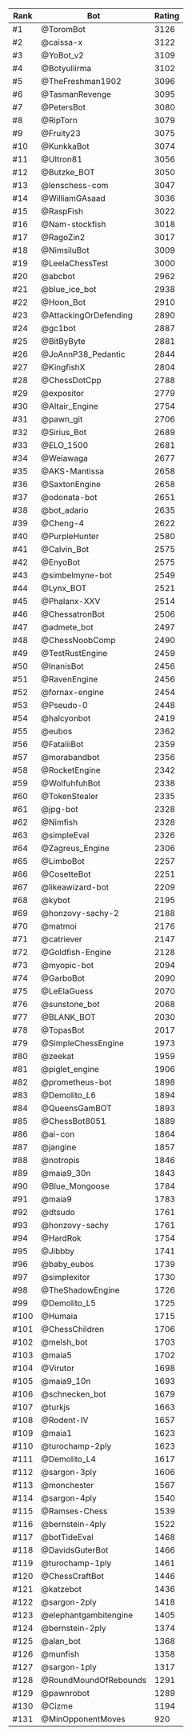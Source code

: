 Rank|Bot|Rating
---|---|---
#1|@ToromBot|3126
#2|@caissa-x|3122
#3|@YoBot_v2|3109
#4|@Botyuliirma|3102
#5|@TheFreshman1902|3096
#6|@TasmanRevenge|3095
#7|@PetersBot|3080
#8|@RipTorn|3079
#9|@Fruity23|3075
#10|@KunkkaBot|3074
#11|@Ultron81|3056
#12|@Butzke_BOT|3050
#13|@lenschess-com|3047
#14|@WilliamGAsaad|3036
#15|@RaspFish|3022
#16|@Nam-stockfish|3018
#17|@RagoZin2|3017
#18|@NimsiluBot|3009
#19|@LeelaChessTest|3000
#20|@abcbot|2962
#21|@blue_ice_bot|2938
#22|@Hoon_Bot|2910
#23|@AttackingOrDefending|2890
#24|@gc1bot|2887
#25|@BitByByte|2881
#26|@JoAnnP38_Pedantic|2844
#27|@KingfishX|2804
#28|@ChessDotCpp|2788
#29|@expositor|2779
#30|@Altair_Engine|2754
#31|@pawn_git|2706
#32|@Sirius_Bot|2689
#33|@ELO_1500|2681
#34|@Weiawaga|2677
#35|@AKS-Mantissa|2658
#36|@SaxtonEngine|2658
#37|@odonata-bot|2651
#38|@bot_adario|2635
#39|@Cheng-4|2622
#40|@PurpleHunter|2580
#41|@Calvin_Bot|2575
#42|@EnyoBot|2575
#43|@simbelmyne-bot|2549
#44|@Lynx_BOT|2521
#45|@Phalanx-XXV|2514
#46|@ChessatronBot|2506
#47|@admete_bot|2497
#48|@ChessNoobComp|2490
#49|@TestRustEngine|2459
#50|@InanisBot|2456
#51|@RavenEngine|2456
#52|@fornax-engine|2454
#53|@Pseudo-0|2448
#54|@halcyonbot|2419
#55|@eubos|2362
#56|@FataliiBot|2359
#57|@morabandbot|2356
#58|@RocketEngine|2342
#59|@WolfuhfuhBot|2338
#60|@TokenStealer|2335
#61|@jpg-bot|2328
#62|@Nimfish|2328
#63|@simpleEval|2326
#64|@Zagreus_Engine|2306
#65|@LimboBot|2257
#66|@CosetteBot|2251
#67|@likeawizard-bot|2209
#68|@kybot|2195
#69|@honzovy-sachy-2|2188
#70|@matmoi|2176
#71|@catriever|2147
#72|@Goldfish-Engine|2128
#73|@myopic-bot|2094
#74|@GarboBot|2090
#75|@LeElaGuess|2070
#76|@sunstone_bot|2068
#77|@BLANK_BOT|2030
#78|@TopasBot|2017
#79|@SimpleChessEngine|1973
#80|@zeekat|1959
#81|@piglet_engine|1906
#82|@prometheus-bot|1898
#83|@Demolito_L6|1894
#84|@QueensGamBOT|1893
#85|@ChessBot8051|1889
#86|@ai-con|1864
#87|@jangine|1857
#88|@notropis|1846
#89|@maia9_30n|1843
#90|@Blue_Mongoose|1784
#91|@maia9|1783
#92|@dtsudo|1761
#93|@honzovy-sachy|1761
#94|@HardRok|1754
#95|@Jibbby|1741
#96|@baby_eubos|1739
#97|@simplexitor|1730
#98|@TheShadowEngine|1726
#99|@Demolito_L5|1725
#100|@Humaia|1715
#101|@ChessChildren|1706
#102|@melsh_bot|1703
#103|@maia5|1702
#104|@Virutor|1698
#105|@maia9_10n|1693
#106|@schnecken_bot|1679
#107|@turkjs|1663
#108|@Rodent-IV|1657
#109|@maia1|1623
#110|@turochamp-2ply|1623
#111|@Demolito_L4|1617
#112|@sargon-3ply|1606
#113|@monchester|1567
#114|@sargon-4ply|1540
#115|@Ramses-Chess|1539
#116|@bernstein-4ply|1522
#117|@botTideEval|1468
#118|@DavidsGuterBot|1466
#119|@turochamp-1ply|1461
#120|@ChessCraftBot|1446
#121|@katzebot|1436
#122|@sargon-2ply|1418
#123|@elephantgambitengine|1405
#124|@bernstein-2ply|1374
#125|@alan_bot|1368
#126|@munfish|1358
#127|@sargon-1ply|1317
#128|@RoundMoundOfRebounds|1291
#129|@pawnrobot|1289
#130|@Cizme|1194
#131|@MinOpponentMoves|920
